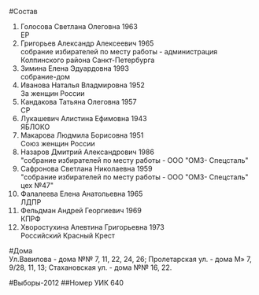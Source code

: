 #Состав
1. Голосова Светлана Олеговна 1963   
    ЕР
2. Григорьев Александр Алексеевич 1965   
    собрание избирателей по месту работы - администрация Колпинского района Санкт-Петербурга
3. Зимина Елена Эдуардовна 1993   
    собрание-дом
4. Иванова Наталья Владмировна 1952   
    За женщин России
5. Кандакова Татьяна Олеговна 1957   
    СР
6. Лукашевич Алистина Ефимовна 1943   
    ЯБЛОКО
7. Макарова Людмила Борисовна 1951   
    Союз женщин России
8. Назаров Дмитрий Александрович 1986   
    "собрание избирателей по месту работы - ООО "ОМЗ- Спецсталь"
9. Сафронова Светлана Николаевна 1959   
    "собрание избирателей по месту работы - ООО "ОМЗ- Спецсталь" цех №47"
10. Фалалеева Елена Анатольевна 1965   
    ЛДПР
11. Фельдман Андрей Георгиевич 1969   
    КПРФ
12. Хворостухина Алевтина Григорьевна 1973   
    Российский Красный Крест

#Дома  
Ул.Вавилова - дома №№ 7, 11, 22, 24, 26; Пролетарская ул. - дома М» 7, 9/28, 11, 13; Стахановская ул. - дома №№ 16, 22.

#Выборы-2012
##Номер УИК
640

